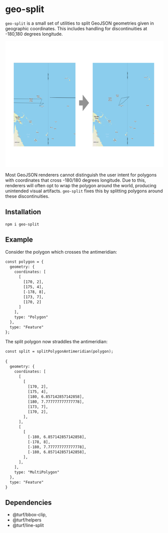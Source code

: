 # geo-split

`geo-split` is a small set of utilities to split GeoJSON geometries given in geographic coordinates.
This includes handling for discontinuities at -180,180 degrees longitude.

<img src="https://github.com/kachark/geo-split/blob/main/static/polygon_split.png" width="533" height="400">

Most GeoJSON renderers cannot distinguish the user intent for polygons with coordinates 
that cross -180/180 degrees longitude. Due to this, renderers will often opt to wrap the polygon around the world,
producing unintended visual artifacts. `geo-split` fixes this by splitting polygons around these discontinuities.

## Installation
```
npm i geo-split
```

## Example
Consider the polygon which crosses the antimeridian:

```
const polygon = {
  geometry: {
    coordinates: [
      [
        [170, 2],
        [175, 4],
        [-178, 8],
        [173, 7],
        [170, 2]
      ]
    ],
    type: "Polygon"
  },
  type: "Feature"
};

```

The split polygon now straddles the antimeridian:
```
const split = splitPolygonAntimeridian(polygon);

{
  geometry: {
    coordinates: [
      [
        [
          [170, 2],
          [175, 4],
          [180, 6.857142857142858],
          [180, 7.777777777777778],
          [173, 7],
          [170, 2],
        ],
      ],
      [
        [
          [-180, 6.857142857142858],
          [-178, 8],
          [-180, 7.777777777777778],
          [-180, 6.857142857142858],
        ],
      ],
    ],
    type: "MultiPolygon"
  },
  type: "Feature"
}
```

## Dependencies
* @turf/bbox-clip,
* @turf/helpers
* @turf/line-split
